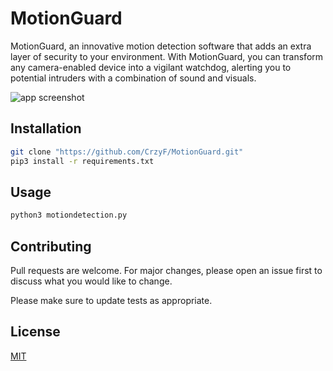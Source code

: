 # MotionGuard

MotionGuard, an innovative motion detection software that adds an extra layer of security to your environment. With MotionGuard, you can transform any camera-enabled device into a vigilant watchdog, alerting you to potential intruders with a combination of sound and visuals.

![app screenshot](https://github.com/CrzyF/MotionGuard/blob/main/photos/motiondetection.gif)

## Installation

```bash
git clone "https://github.com/CrzyF/MotionGuard.git"
pip3 install -r requirements.txt
```

## Usage

```Python
python3 motiondetection.py

```

## Contributing

Pull requests are welcome. For major changes, please open an issue first
to discuss what you would like to change.

Please make sure to update tests as appropriate.

## License

[MIT](https://choosealicense.com/licenses/mit/)
